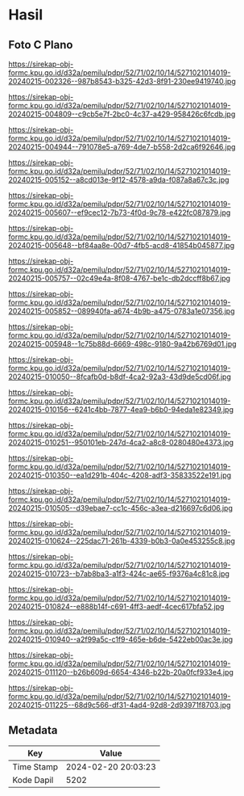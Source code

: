 # Hasil

## Foto C Plano

https://sirekap-obj-formc.kpu.go.id/d32a/pemilu/pdpr/52/71/02/10/14/5271021014019-20240215-002326--987b8543-b325-42d3-8f91-230ee9419740.jpg

https://sirekap-obj-formc.kpu.go.id/d32a/pemilu/pdpr/52/71/02/10/14/5271021014019-20240215-004809--c9cb5e7f-2bc0-4c37-a429-958426c6fcdb.jpg

https://sirekap-obj-formc.kpu.go.id/d32a/pemilu/pdpr/52/71/02/10/14/5271021014019-20240215-004944--791078e5-a769-4de7-b558-2d2ca6f92646.jpg

https://sirekap-obj-formc.kpu.go.id/d32a/pemilu/pdpr/52/71/02/10/14/5271021014019-20240215-005152--a8cd013e-9f12-4578-a9da-f087a8a67c3c.jpg

https://sirekap-obj-formc.kpu.go.id/d32a/pemilu/pdpr/52/71/02/10/14/5271021014019-20240215-005607--ef9cec12-7b73-4f0d-9c78-e422fc087879.jpg

https://sirekap-obj-formc.kpu.go.id/d32a/pemilu/pdpr/52/71/02/10/14/5271021014019-20240215-005648--bf84aa8e-00d7-4fb5-acd8-41854b045877.jpg

https://sirekap-obj-formc.kpu.go.id/d32a/pemilu/pdpr/52/71/02/10/14/5271021014019-20240215-005757--02c49e4a-8f08-4767-be1c-db2dccff8b67.jpg

https://sirekap-obj-formc.kpu.go.id/d32a/pemilu/pdpr/52/71/02/10/14/5271021014019-20240215-005852--089940fa-a674-4b9b-a475-0783a1e07356.jpg

https://sirekap-obj-formc.kpu.go.id/d32a/pemilu/pdpr/52/71/02/10/14/5271021014019-20240215-005948--1c75b88d-6669-498c-9180-9a42b6769d01.jpg

https://sirekap-obj-formc.kpu.go.id/d32a/pemilu/pdpr/52/71/02/10/14/5271021014019-20240215-010050--8fcafb0d-b8df-4ca2-92a3-43d9de5cd06f.jpg

https://sirekap-obj-formc.kpu.go.id/d32a/pemilu/pdpr/52/71/02/10/14/5271021014019-20240215-010156--6241c4bb-7877-4ea9-b6b0-94eda1e82349.jpg

https://sirekap-obj-formc.kpu.go.id/d32a/pemilu/pdpr/52/71/02/10/14/5271021014019-20240215-010251--950101eb-247d-4ca2-a8c8-0280480e4373.jpg

https://sirekap-obj-formc.kpu.go.id/d32a/pemilu/pdpr/52/71/02/10/14/5271021014019-20240215-010350--ea1d291b-404c-4208-adf3-35833522e191.jpg

https://sirekap-obj-formc.kpu.go.id/d32a/pemilu/pdpr/52/71/02/10/14/5271021014019-20240215-010505--d39ebae7-cc1c-456c-a3ea-d216697c6d06.jpg

https://sirekap-obj-formc.kpu.go.id/d32a/pemilu/pdpr/52/71/02/10/14/5271021014019-20240215-010624--225dac71-261b-4339-b0b3-0a0e453255c8.jpg

https://sirekap-obj-formc.kpu.go.id/d32a/pemilu/pdpr/52/71/02/10/14/5271021014019-20240215-010723--b7ab8ba3-a1f3-424c-ae65-f9376a4c81c8.jpg

https://sirekap-obj-formc.kpu.go.id/d32a/pemilu/pdpr/52/71/02/10/14/5271021014019-20240215-010824--e888b14f-c691-4ff3-aedf-4cec617bfa52.jpg

https://sirekap-obj-formc.kpu.go.id/d32a/pemilu/pdpr/52/71/02/10/14/5271021014019-20240215-010940--a2f99a5c-c1f9-465e-b6de-5422eb00ac3e.jpg

https://sirekap-obj-formc.kpu.go.id/d32a/pemilu/pdpr/52/71/02/10/14/5271021014019-20240215-011120--b26b609d-6654-4346-b22b-20a0fcf933e4.jpg

https://sirekap-obj-formc.kpu.go.id/d32a/pemilu/pdpr/52/71/02/10/14/5271021014019-20240215-011225--68d9c566-df31-4ad4-92d8-2d93971f8703.jpg


## Metadata

| Key        | Value               |
| ---------- | ------------------- |
| Time Stamp | 2024-02-20 20:03:23 |
| Kode Dapil | 5202                |



